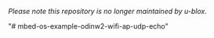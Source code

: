 *Please note this repository is no longer maintained by u-blox.*

"# mbed-os-example-odinw2-wifi-ap-udp-echo" 
